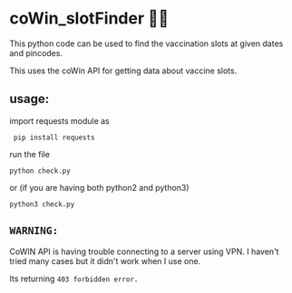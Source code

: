 # coWin_slotFinder  💉💉	

This python code can be used to find the vaccination slots at given dates and pincodes.

This uses the coWin API for getting data about vaccine slots.

## usage:
import requests module as

```
 pip install requests
```
run the file
```
python check.py
```


or (if you are having both python2 and python3)
```
python3 check.py 
```

## `WARNING:`

CoWIN API is having trouble connecting to a server using VPN. I haven't tried many cases but it didn't work when I use one.

Its returning `403 forbidden error.`
